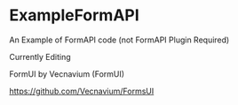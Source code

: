 # ExampleFormAPI
An Example of FormAPI code (not FormAPI Plugin Required)

Currently Editing

FormUI by Vecnavium (FormUI) 

https://github.com/Vecnavium/FormsUI

